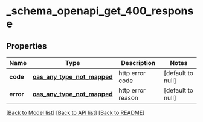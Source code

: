 # _schema_openapi_get_400_response
## Properties

| Name | Type | Description | Notes |
|------------ | ------------- | ------------- | -------------|
| **code** | [**oas_any_type_not_mapped**](.md) | http error code | [default to null] |
| **error** | [**oas_any_type_not_mapped**](.md) | http error reason | [default to null] |

[[Back to Model list]](../README.md#documentation-for-models) [[Back to API list]](../README.md#documentation-for-api-endpoints) [[Back to README]](../README.md)

